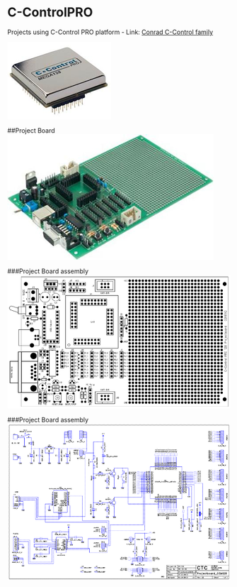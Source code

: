 # C-ControlPRO
Projects using C-Control PRO platform - Link: [Conrad C-Control family](https://www.conrad.de/de/beratung/markenshops/c-control.html)

![Mega 128](/images/C-ControlProMega128.jpg)

##Project Board
![Mega 128 - Project Board](/images/C-ControlProProjectBoard.jpg)

###Project Board assembly
![Mega 128 - Project Board assembly](/images/C-ControlProProjectBoardAssembly.gif)

###Project Board assembly
![Mega 128 - Project Board schematics](/images/C-ControlProProjectBoardSchematics.gif)
